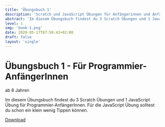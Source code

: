```yaml
---
title: 'Übungsbuch 1'
description: 'Scratch und JavaScript Übungen für Anfängerinnen und Anfänger'
abstract: 'Im diesem Übungsbuch findest du 3 Scratch Übungen und 1 JavaScript Übung für Programmier-AnfängerInnen. Für die JavaScript Übung solltest du schon ein klein wenig Tippen können.'
level: 1
img: 'book-1.png'
date: 2020-05-17T07:59:43+02:00
draft: false
layout: 'single'
---
```


# Übungsbuch 1 - Für Programmier-AnfängerInnen
ab 8 Jahren

Im diesem Übungsbuch findest du 3 Scratch Übungen und 1 JavaScript Übung für Programmier-AnfängerInnen. Für die JavaScript Übung solltest du schon ein klein wenig Tippen können.

<p class="text-center"><a class="btn btn-primary" href="/uebungsanleitungen/programmieren/Uebungsbuch-fuer-AnfaengerInnen-Auflage-4.pdf" target="_blank">Download</a></p> 